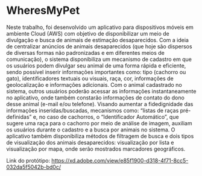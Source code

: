 # WheresMyPet

Neste trabalho, foi desenvolvido um aplicativo para dispositivos móveis em ambiente Cloud
(AWS) com objetivo de disponibilizar um meio de divulgação e busca de animais de estimação
desaparecidos. Com a ideia de centralizar anúncios de animais desaparecidos (que hoje são
dispersos de diversas formas não padronizadas e em diferentes meios de comunicação), o
sistema disponibiliza um mecanismo de cadastro em que os usuários podem divulgar seu
animal de uma forma rápida e eficiente, sendo possível inserir informações importantes
como: tipo (cachorro ou gato), identificadores textuais ou visuais, raça, cor, informações de
geolocalização e informações adicionais. Com o animal cadastrado no sistema, outros
usuários poderão acessar as informações instantaneamente no aplicativo, onde também
constarão informações de contato do dono desse animal (e-mail e/ou telefone). Visando
aumentar a fidedignidade das informações inseridas/buscadas, mecanismos como: “listas de
raças pré-definidas” e, no caso de cachorros, o “Identificador Automático”, que sugere uma
raça para o cachorro por meio de análise de imagem, auxiliam os usuários durante o cadastro
e a busca por animais no sistema. O aplicativo também disponibiliza métodos de filtragem de
busca e dois tipos de visualização dos animais desaparecidos: visualização por lista e
visualização por mapa, onde serão mostrados marcadores geográficos.

Link do protótipo: https://xd.adobe.com/view/e85f1900-d318-4f71-8cc5-032da5f5042b-bd0c/
